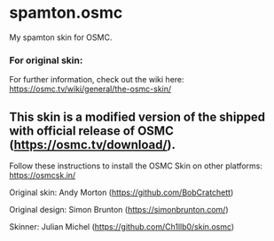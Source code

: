 # spamton.osmc

My spamton skin for OSMC.



### For original skin:


For further information, check out the wiki here: https://osmc.tv/wiki/general/the-osmc-skin/

## This skin is a modified version of the shipped with official release of OSMC (https://osmc.tv/download/).

Follow these instructions to install the OSMC Skin on other platforms: https://osmcsk.in/

Original skin: Andy Morton (https://github.com/BobCratchett)

Original design: Simon Brunton (https://simonbrunton.com/)

Skinner: Julian Michel (https://github.com/Ch1llb0/skin.osmc)

